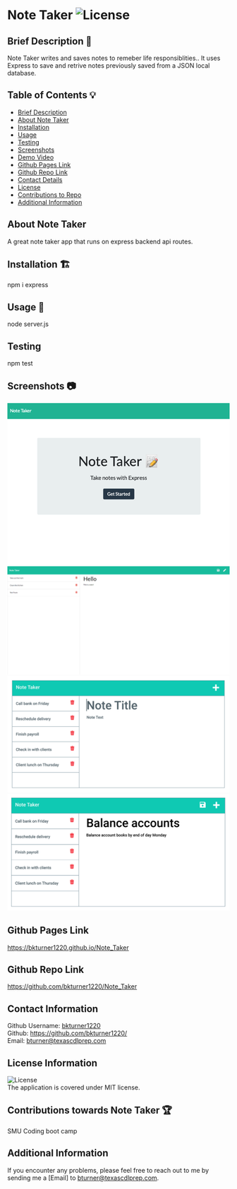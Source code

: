# Note Taker ![License](https://img.shields.io/badge/License-MIT-blue)

## Brief Description 📖<a name='description'></a>

Note Taker writes and saves notes to remeber life responsiblities.. It uses Express to save and retrive notes previously saved from a JSON local database.

## Table of Contents 💡

- [Brief Description](#description)
- [About Note Taker](#about)
- [Installation](#install)
- [Usage](#usage)
- [Testing](#test)
- [Screenshots](#screenshots)
- [Demo Video](#demo)
- [Github Pages Link](#pages)
- [Github Repo Link](#repo)
- [Contact Details](#contact)
- [License](#license)
- [Contributions to Repo](#contributions)
- [Additional Information](#info)

## About Note Taker <a name='about'></a>

A great note taker app that runs on express backend api routes.

## Installation 🏗️<a name='install'></a>

npm i express

## Usage 📝<a name='usage'></a>

node server.js

## Testing <a name='test'></a>

npm test

## Screenshots 📷<a name='screenshots'></a>

![alt text](./Assets/img/Screenshot1-NoteTaker.png)
![alt text](./Assets/img/Screenshot4-NoteTaker.png)
![alt text](./Assets/img/Screenshot2-NoteTaker.png)
![alt text](./Assets/img/Screenshot3-NoteTaker.png)

## Github Pages Link <a name='pages'></a>

<a href="https://bkturner1220.github.io/Note_Taker" target="_blank">https://bkturner1220.github.io/Note_Taker</a>

## Github Repo Link <a name='repo'></a>

<a href="https://github.com/bkturner1220/Note_Taker" target="_blank">https://github.com/bkturner1220/Note_Taker</a>

## Contact Information <a name='contact'></a>

Github Username: [bkturner1220](https://github.com/bkturner1220/)<br>
Github: <a href="https://github.com/bkturner1220/">https://github.com/bkturner1220/</a><br>
Email: <a href="mailto:bturner@texascdlprep.com">bturner@texascdlprep.com</a>

## License Information <a name='license'></a>

![License](https://img.shields.io/badge/License-MIT-blue)<br>
The application is covered under MIT license.

## Contributions towards Note Taker 🏆<a name='contributions'></a>

SMU Coding boot camp

## Additional Information <a name='info'></a>

If you encounter any problems, please feel free to reach out to me by sending me a [Email] to <a href="mailto:bturner@texascdlprep.com">bturner@texascdlprep.com</a>.
